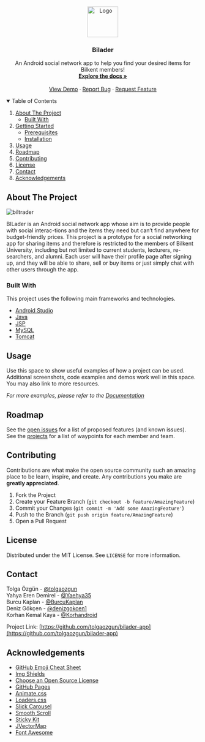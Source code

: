 <!--
*** Thanks for checking out the Best-README-Template. If you have a suggestion
*** that would make this better, please fork the repo and create a pull request
*** or simply open an issue with the tag "enhancement".
*** Thanks again! Now go create something AMAZING! :D
-->



<!-- PROJECT SHIELDS -->
<!--
*** I'm using markdown "reference style" links for readability.
*** Reference links are enclosed in brackets [ ] instead of parentheses ( ).
*** See the bottom of this document for the declaration of the reference variables
*** for contributors-url, forks-url, etc. This is an optional, concise syntax you may use.
*** https://www.markdownguide.org/basic-syntax/#reference-style-links
-->
<!--
[![Contributors][contributors-shield]][contributors-url]
[![Forks][forks-shield]][forks-url]
[![Stargazers][stars-shield]][stars-url]
[![Issues][issues-shield]][issues-url]
[![MIT License][license-shield]][license-url]
-->



<!-- PROJECT LOGO -->
<br />
<p align="center">
  <a href="https://github.com/tolgaozgun/bilader-app/">
    <img src="images/logo.png" alt="Logo" width="80" height="80">
  </a>

  <h3 align="center">Bilader</h3>

  <p align="center">
    An Android social network app to help you find your desired items for Bilkent members!
    <br />
    <a href="https://github.com/tolgaozgun/bilader-app"><strong>Explore the docs »</strong></a>
    <br />
    <br />
    <a href="https://github.com/tolgaozgun/bilader-app">View Demo</a>
    ·
    <a href="https://github.com/tolgaozgun/bilader-app/issues">Report Bug</a>
    ·
    <a href="https://github.com/tolgaozgun/bilader-app/issues">Request Feature</a>
  </p>
</p>



<!-- TABLE OF CONTENTS -->
<details open="open">
  <summary>Table of Contents</summary>
  <ol>
    <li>
      <a href="#about-the-project">About The Project</a>
      <ul>
        <li><a href="#built-with">Built With</a></li>
      </ul>
    </li>
    <li>
      <a href="#getting-started">Getting Started</a>
      <ul>
        <li><a href="#prerequisites">Prerequisites</a></li>
        <li><a href="#installation">Installation</a></li>
      </ul>
    </li>
    <li><a href="#usage">Usage</a></li>
    <li><a href="#roadmap">Roadmap</a></li>
    <li><a href="#contributing">Contributing</a></li>
    <li><a href="#license">License</a></li>
    <li><a href="#contact">Contact</a></li>
    <li><a href="#acknowledgements">Acknowledgements</a></li>
  </ol>
</details>



<!-- ABOUT THE PROJECT -->
## About The Project
![biltrader](https://user-images.githubusercontent.com/37017809/113863660-9a156b80-97b2-11eb-94f2-56d808a1893c.png)


BILader is an Android social network app whose aim is to provide people with social interac-tions and the items they need but can’t find anywhere for budget-friendly prices. This project is a prototype for a social networking app for sharing items and therefore is restricted to the members of Bilkent University, including but not limited to current students, lecturers, re-searchers, and alumni. Each user will have their profile page after signing up, and they will be able to share, sell or buy items or just simply chat with other users through the app.

### Built With

This project uses the following main frameworks and technologies.

* [Android Studio](https://developer.android.com/studio)
* [Java](https://www.java.com)
* [JSP](https://www.oracle.com/java/technologies/jspt.html)
* [MySQL](https://www.mysql.com/)
* [Tomcat](http://tomcat.apache.org/)



<!-- GETTING STARTED 
## Getting Started-->


<!-- This is an example of how you may give instructions on setting up your project locally.
To get a local copy up and running follow these simple example steps.-->
<!--
### Prerequisites-->

<!--This is an example of how to list things you need to use the software and how to install them.
* npm
  ```sh
  npm install npm@latest -g
  ```-->
<!--
### Installation-->
<!--
1. Get a free API Key at [https://example.com](https://example.com)
2. Clone the repo
   ```sh
   git clone https://github.com/your_username_/Project-Name.git
   ```
3. Install NPM packages
   ```sh
   npm install
   ```
4. Enter your API in `config.js`
   ```JS
   const API_KEY = 'ENTER YOUR API';
   ```

-->
<!-- USAGE EXAMPLES -->
## Usage

Use this space to show useful examples of how a project can be used. Additional screenshots, code examples and demos work well in this space. You may also link to more resources.

_For more examples, please refer to the [Documentation](https://example.com)_



<!-- ROADMAP -->
## Roadmap

See the [open issues](https://github.com/tolgaozgun/bilader-app/issues) for a list of proposed features (and known issues).</br>
See the [projects](https://github.com/tolgaozgun/bilader-app/projects) for a list of waypoints for each member and team.



<!-- CONTRIBUTING -->
## Contributing

Contributions are what make the open source community such an amazing place to be learn, inspire, and create. Any contributions you make are **greatly appreciated**.

1. Fork the Project
2. Create your Feature Branch (`git checkout -b feature/AmazingFeature`)
3. Commit your Changes (`git commit -m 'Add some AmazingFeature'`)
4. Push to the Branch (`git push origin feature/AmazingFeature`)
5. Open a Pull Request



<!-- LICENSE -->
## License

Distributed under the MIT License. See `LICENSE` for more information.



<!-- CONTACT -->
## Contact

Tolga Özgün - [@tolgaozgun](https://gihub.com/tolgaozgun)</br>
Yahya Eren Demirel - [@Yaehya35](https://github.com/Yaehya35)</br> 
Burcu Kaplan - [@BurcuKaplan](https://github.com/BurcuKaplan)</br>
Deniz Gökçen - [@denizgokcen1](https://github.com/denizgokcen1)</br> 
Korhan Kemal Kaya - [@Korhandroid](https://github.com/Korhandroid)</br> 

Project Link: [https://github.com/tolgaozgun/bilader-app](https://github.com/tolgaozgun/bilader-app)



<!-- ACKNOWLEDGEMENTS -->
## Acknowledgements
* [GitHub Emoji Cheat Sheet](https://www.webpagefx.com/tools/emoji-cheat-sheet)
* [Img Shields](https://shields.io)
* [Choose an Open Source License](https://choosealicense.com)
* [GitHub Pages](https://pages.github.com)
* [Animate.css](https://daneden.github.io/animate.css)
* [Loaders.css](https://connoratherton.com/loaders)
* [Slick Carousel](https://kenwheeler.github.io/slick)
* [Smooth Scroll](https://github.com/cferdinandi/smooth-scroll)
* [Sticky Kit](http://leafo.net/sticky-kit)
* [JVectorMap](http://jvectormap.com)
* [Font Awesome](https://fontawesome.com)





<!-- MARKDOWN LINKS & IMAGES -->
<!-- https://www.markdownguide.org/basic-syntax/#reference-style-links --><!--
[contributors-shield]: https://img.shields.io/github/contributors/tolgaozgun/bilader-app.svg?style=for-the-badge
[contributors-url]: https://github.com/tolgaozgun/bilader-app/graphs/contributors
[forks-shield]: https://img.shields.io/github/forks/tolgaozgun/bilader-app.svg?style=for-the-badge
[forks-url]: https://github.com/tolgaozgun/bilader-app/network/members
[stars-shield]: https://img.shields.io/github/stars/tolgaozgun/bilader-app.svg?style=for-the-badge
[stars-url]: https://github.com/tolgaozgun/bilader-app/stargazers
[issues-shield]: https://img.shields.io/github/issues/tolgaozgun/bilader-app.svg?style=for-the-badge
[issues-url]: https://github.com/tolgaozgun/bilader-app/issues
[license-shield]: https://img.shields.io/github/license/tolgaozgun/bilader-app.svg?style=for-the-badge
[license-url]: https://github.com/tolgaozgun/bilader-app/blob/master/LICENSE.txt
[product-screenshot]: images/screenshot.png
-->
